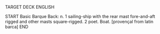 TARGET DECK
ENGLISH

START
Basic
Barque
Back: n. 1 sailing-ship with the rear mast fore-and-aft rigged and other masts square-rigged. 2 poet. Boat. [provençal from latin barca]
END
